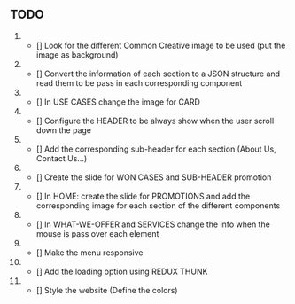 TODO
----------
1. - [] Look for the different Common Creative image to be used (put the image as background)
2. - [] Convert the information of each section to a JSON structure and read them to be pass in each corresponding component
3. - [] In USE CASES change the image for CARD
4. - [] Configure the HEADER to be always show when the user scroll down the page
5. - [] Add the corresponding sub-header for each section (About Us, Contact Us...)
6. - [] Create the slide for WON CASES and SUB-HEADER promotion
7. - [] In HOME: create the slide for PROMOTIONS and add the corresponding image for each section of the different components
8. - [] In WHAT-WE-OFFER and SERVICES change the info when the mouse is pass over each element
9. - [] Make the menu responsive
10. - [] Add the loading option using REDUX THUNK
11. - [] Style the website (Define the colors)